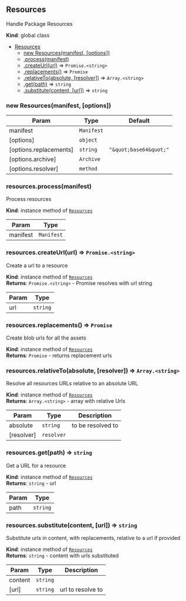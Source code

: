 <a name="Resources"></a>

## Resources
Handle Package Resources

**Kind**: global class  

* [Resources](#Resources)
    * [new Resources(manifest, [options])](#new_Resources_new)
    * [.process(manifest)](#Resources+process)
    * [.createUrl(url)](#Resources+createUrl) ⇒ <code>Promise.&lt;string&gt;</code>
    * [.replacements()](#Resources+replacements) ⇒ <code>Promise</code>
    * [.relativeTo(absolute, [resolver])](#Resources+relativeTo) ⇒ <code>Array.&lt;string&gt;</code>
    * [.get(path)](#Resources+get) ⇒ <code>string</code>
    * [.substitute(content, [url])](#Resources+substitute) ⇒ <code>string</code>

<a name="new_Resources_new"></a>

### new Resources(manifest, [options])

| Param | Type | Default |
| --- | --- | --- |
| manifest | <code>Manifest</code> |  | 
| [options] | <code>object</code> |  | 
| [options.replacements] | <code>string</code> | <code>&quot;\&quot;base64\&quot;&quot;</code> | 
| [options.archive] | <code>Archive</code> |  | 
| [options.resolver] | <code>method</code> |  | 

<a name="Resources+process"></a>

### resources.process(manifest)
Process resources

**Kind**: instance method of [<code>Resources</code>](#Resources)  

| Param | Type |
| --- | --- |
| manifest | <code>Manifest</code> | 

<a name="Resources+createUrl"></a>

### resources.createUrl(url) ⇒ <code>Promise.&lt;string&gt;</code>
Create a url to a resource

**Kind**: instance method of [<code>Resources</code>](#Resources)  
**Returns**: <code>Promise.&lt;string&gt;</code> - Promise resolves with url string  

| Param | Type |
| --- | --- |
| url | <code>string</code> | 

<a name="Resources+replacements"></a>

### resources.replacements() ⇒ <code>Promise</code>
Create blob urls for all the assets

**Kind**: instance method of [<code>Resources</code>](#Resources)  
**Returns**: <code>Promise</code> - returns replacement urls  
<a name="Resources+relativeTo"></a>

### resources.relativeTo(absolute, [resolver]) ⇒ <code>Array.&lt;string&gt;</code>
Resolve all resources URLs relative to an absolute URL

**Kind**: instance method of [<code>Resources</code>](#Resources)  
**Returns**: <code>Array.&lt;string&gt;</code> - array with relative Urls  

| Param | Type | Description |
| --- | --- | --- |
| absolute | <code>string</code> | to be resolved to |
| [resolver] | <code>resolver</code> |  |

<a name="Resources+get"></a>

### resources.get(path) ⇒ <code>string</code>
Get a URL for a resource

**Kind**: instance method of [<code>Resources</code>](#Resources)  
**Returns**: <code>string</code> - url  

| Param | Type |
| --- | --- |
| path | <code>string</code> | 

<a name="Resources+substitute"></a>

### resources.substitute(content, [url]) ⇒ <code>string</code>
Substitute urls in content, with replacements,
relative to a url if provided

**Kind**: instance method of [<code>Resources</code>](#Resources)  
**Returns**: <code>string</code> - content with urls substituted  

| Param | Type | Description |
| --- | --- | --- |
| content | <code>string</code> |  |
| [url] | <code>string</code> | url to resolve to |

